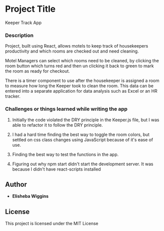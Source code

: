 # Project Title

Keeper Track App


### Description

Project, built using React, allows motels to keep track of housekeepers productivity and which rooms are checked out and need cleaning.

Motel Managers can select which rooms need to be cleaned, by clicking the room button which turns red and then un clicking it back to green to mark the room as ready for checkout.

There is a timer component to use after the housekeeper is assigned a room to measure how long the Keeper took to clean the room. This data can be entered into a separate application for data analysis such as Excel or an HR tracker.


### Challenges or things learned while writing the app

1. Initially the code violated the DRY principle in the Keeper.js file, but I was able to refactor it to follow the DRY principle.

2. I had a hard time finding the best way to toggle the room colors, but settled on css class changes using JavaScript because of it's ease of use.

3. Finding the best way to test the functions in the app.

4. Figuring out why npm start didn't start the development server. It was because I didn't have react-scripts installed


## Author

* **Elisheba Wiggins**


## License

This project is licensed under the MIT License
